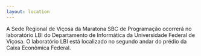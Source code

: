 ```yaml
---
layout: location
---
```


A Sede Regional de Viçosa da Maratona SBC de Programação ocorrerá no laboratório LBI do Departamento de Informática da Universidade Federal de Viçosa. O laboratório LBI está localizado no segundo andar do prédio da Caixa Econômica Federal.

